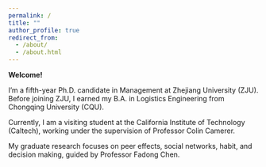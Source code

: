 ```yaml
---
permalink: /
title: ""
author_profile: true
redirect_from: 
  - /about/
  - /about.html
---
```

**Welcome!**

I’m a fifth-year Ph.D. candidate in Management at Zhejiang University (ZJU). Before joining ZJU, I earned my B.A. in Logistics Engineering from Chongqing University (CQU).

Currently, I am a visiting student at the California Institute of Technology (Caltech), working under the supervision of Professor Colin Camerer. 

My graduate research focuses on peer effects, social networks, habit, and decision making, guided by Professor Fadong Chen.


